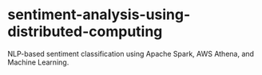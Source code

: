 # sentiment-analysis-using-distributed-computing
NLP-based sentiment classification using Apache Spark, AWS Athena, and Machine Learning.
